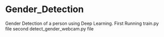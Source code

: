 # Gender_Detection
Gender Detection of a person using Deep Learning.
First Running train.py file
second detect_gender_webcam.py file
